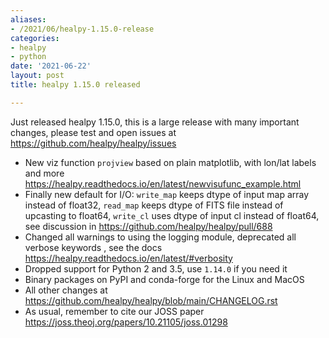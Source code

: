 ```yaml
---
aliases:
- /2021/06/healpy-1.15.0-release
categories:
- healpy
- python
date: '2021-06-22'
layout: post
title: healpy 1.15.0 released

---
```


Just released healpy 1.15.0, this is a large release with many important changes, please test and open issues at <https://github.com/healpy/healpy/issues>

* New viz function `projview` based on plain matplotlib, with lon/lat labels and more <https://healpy.readthedocs.io/en/latest/newvisufunc_example.html>
* Finally new default for I/O: `write_map` keeps dtype of input map array instead of float32, `read_map` keeps dtype of FITS file instead of upcasting to float64, `write_cl` uses dtype of input cl instead of float64, see discussion in <https://github.com/healpy/healpy/pull/688>
* Changed all warnings to using the logging module, deprecated all verbose keywords , see the docs <https://healpy.readthedocs.io/en/latest/#verbosity>
* Dropped support for Python 2 and 3.5, use `1.14.0` if you need it
* Binary packages on PyPI and conda-forge for the Linux and MacOS
* All other changes at <https://github.com/healpy/healpy/blob/main/CHANGELOG.rst>
* As usual, remember to cite our JOSS paper <https://joss.theoj.org/papers/10.21105/joss.01298>
